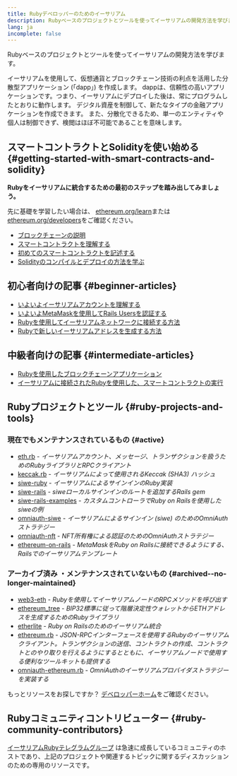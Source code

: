 ```yaml
---
title: Rubyデベロッパーのためのイーサリアム
description: Rubyベースのプロジェクトとツールを使ってイーサリアムの開発方法を学びます。
lang: ja
incomplete: false
---
```


<FeaturedText>Rubyベースのプロジェクトとツールを使ってイーサリアムの開発方法を学びます。</FeaturedText>

イーサリアムを使用して、仮想通貨とブロックチェーン技術の利点を活用した分散型アプリケーション (「dapp」) を作成します。 dappは、信頼性の高いアプリケーションです。つまり、イーサリアムにデプロイした後は、常にプログラムしたとおりに動作します。 デジタル資産を制御して、新たなタイプの金融アプリケーションを作成できます。 また、分散化できるため、単一のエンティティや個人は制御できず、検閲はほぼ不可能であることを意味します。

## スマートコントラクトとSolidityを使い始める {#getting-started-with-smart-contracts-and-solidity}

**Rubyをイーサリアムに統合するための最初のステップを踏み出してみましょう。**

先に基礎を学習したい場合は、 [ethereum.org/learn](/learn/)または[ethereum.org/developers](/developers/)をご確認ください。

- [ブロックチェーンの説明](https://kauri.io/article/d55684513211466da7f8cc03987607d5/blockchain-explained)
- [スマートコントラクトを理解する](https://kauri.io/article/e4f66c6079e74a4a9b532148d3158188/ethereum-101-part-5-the-smart-contract)
- [初めてのスマートコントラクトを記述する](https://kauri.io/article/124b7db1d0cf4f47b414f8b13c9d66e2/remix-ide-your-first-smart-contract)
- [Solidityのコンパイルとデプロイの方法を学ぶ](https://kauri.io/article/973c5f54c4434bb1b0160cff8c695369/understanding-smart-contract-compilation-and-deployment)

## 初心者向けの記事 {#beginner-articles}

- [いよいよイーサリアムアカウントを理解する](https://dev.to/q9/finally-understanding-ethereum-accounts-1kpe)
- [いよいよMetaMaskを使用してRails Usersを認証する](https://dev.to/q9/finally-authenticating-rails-users-with-metamask-3fj)
- [Rubyを使用してイーサリアムネットワークに接続する方法](https://www.quicknode.com/guides/web3-sdks/how-to-connect-to-the-ethereum-network-using-ruby)
- [Rubyで新しいイーサリアムアドレスを生成する方法](https://www.quicknode.com/guides/web3-sdks/how-to-generate-a-new-ethereum-address-in-ruby)

## 中級者向けの記事 {#intermediate-articles}

- [Rubyを使用したブロックチェーンアプリケーション](https://www.nopio.com/blog/blockchain-app-ruby/)
- [イーサリアムに接続されたRubyを使用した、スマートコントラクトの実行](https://titanwolf.org/Network/Articles/Article?AID=87285822-9b25-49d5-ba2a-7ad95fff7ef9)

## Rubyプロジェクトとツール {#ruby-projects-and-tools}

### 現在でもメンテナンスされているもの {#active}

- [eth.rb](https://github.com/q9f/eth.rb) - _イーサリアムアカウント、メッセージ、トランザクションを扱うためのRubyライブラリとRPCクライアント_
- [keccak.rb](https://github.com/q9f/keccak.rb) - _イーサリアムによって使用されるKeccak (SHA3) ハッシュ_
- [siwe-ruby](https://github.com/signinwithethereum/siwe-ruby) - _イーサリアムによるサインインのRuby実装_
- [siwe-rails](https://github.com/signinwithethereum/siwe-rails) - _siweローカルサインインのルートを追加するRails gem_
- [siwe-rails-examples](https://github.com/signinwithethereum/siwe-rails-examples) - _カスタムコントローラでRuby on Railsを使用したsiweの例_
- [omniauth-siwe](https://github.com/signinwithethereum/omniauth-siwe) - _イーサリアムによるサインイン (siwe) のためのOmniAuthストラテジー_
- [omniauth-nft](https://github.com/valthon/omniauth-nft) - _NFT所有権による認証のためのOmniAuthストラテジー_
- [ethereum-on-rails](https://github.com/q9f/ethereum-on-rails) - _MetaMaskをRuby on Railsに接続できるようにする、Railsでのイーサリアムテンプレート_

### アーカイブ済み ・メンテナンスされていないもの {#archived--no-longer-maintained}

- [web3-eth](https://github.com/spikewilliams/vtada-ethereum) - _Rubyを使用してイーサリアムノードのRPCメソッドを呼び出す_
- [ethereum_tree](https://github.com/longhoangwkm/ethereum_tree) - _BIP32標準に従って階層決定性ウォレットからETHアドレスを生成するためのRubyライブラリ_
- [etherlite](https://github.com/budacom/etherlite) - _Ruby on Railsのためのイーサリアム統合_
- [ethereum.rb](https://github.com/EthWorks/ethereum.rb) - _JSON-RPCインターフェースを使用するRubyのイーサリアムクライアント。トランザクションの送信、コントラクトの作成、コントラクトとのやり取りを行えるようにするとともに、イーサリアムノードで使用する便利なツールキットも提供する_
- [omniauth-ethereum.rb](https://github.com/q9f/omniauth-ethereum.rb) - _OmniAuthのイーサリアムプロバイダストラテジーを実装する_

もっとリソースをお探しですか？ [デベロッパーホーム](/developers/)をご確認ください。

## Rubyコミュニティコントリビューター {#ruby-community-contributors}

[イーサリアムRubyテレグラムグループ](https://t.me/ruby_eth) は急速に成長しているコミュニティのホストであり、上記のプロジェクトや関連するトピックに関するディスカッションのための専用のリソースです。
